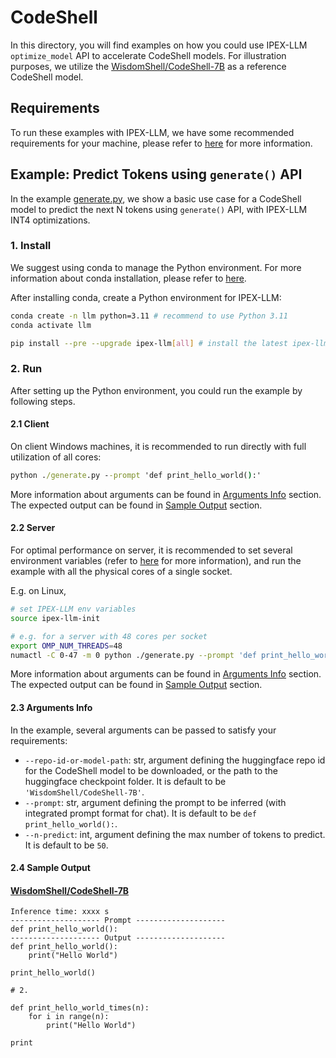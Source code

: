 # CodeShell
In this directory, you will find examples on how you could use IPEX-LLM `optimize_model` API to accelerate CodeShell models. For illustration purposes, we utilize the [WisdomShell/CodeShell-7B](https://huggingface.co/WisdomShell/CodeShell-7B ) as a reference CodeShell model.

## Requirements
To run these examples with IPEX-LLM, we have some recommended requirements for your machine, please refer to [here](../README.md#recommended-requirements) for more information.

## Example: Predict Tokens using `generate()` API
In the example [generate.py](./generate.py), we show a basic use case for a CodeShell model to predict the next N tokens using `generate()` API, with IPEX-LLM INT4 optimizations.
### 1. Install
We suggest using conda to manage the Python environment. For more information about conda installation, please refer to [here](https://docs.conda.io/en/latest/miniconda.html#).

After installing conda, create a Python environment for IPEX-LLM:
```bash
conda create -n llm python=3.11 # recommend to use Python 3.11
conda activate llm

pip install --pre --upgrade ipex-llm[all] # install the latest ipex-llm nightly build with 'all' option
```

### 2. Run
After setting up the Python environment, you could run the example by following steps.

#### 2.1 Client
On client Windows machines, it is recommended to run directly with full utilization of all cores:
```cmd
python ./generate.py --prompt 'def print_hello_world():'
```
More information about arguments can be found in [Arguments Info](#23-arguments-info) section. The expected output can be found in [Sample Output](#24-sample-output) section.

#### 2.2 Server
For optimal performance on server, it is recommended to set several environment variables (refer to [here](../README.md#best-known-configuration-on-linux) for more information), and run the example with all the physical cores of a single socket.

E.g. on Linux,
```bash
# set IPEX-LLM env variables
source ipex-llm-init

# e.g. for a server with 48 cores per socket
export OMP_NUM_THREADS=48
numactl -C 0-47 -m 0 python ./generate.py --prompt 'def print_hello_world():'
```
More information about arguments can be found in [Arguments Info](#23-arguments-info) section. The expected output can be found in [Sample Output](#24-sample-output) section.

#### 2.3 Arguments Info
In the example, several arguments can be passed to satisfy your requirements:

- `--repo-id-or-model-path`: str, argument defining the huggingface repo id for the CodeShell model to be downloaded, or the path to the huggingface checkpoint folder. It is default to be `'WisdomShell/CodeShell-7B'`.
- `--prompt`: str, argument defining the prompt to be inferred (with integrated prompt format for chat). It is default to be `def print_hello_world():`.
- `--n-predict`: int, argument defining the max number of tokens to predict. It is default to be `50`.

#### 2.4 Sample Output
#### [WisdomShell/CodeShell-7B](https://huggingface.co/WisdomShell/CodeShell-7B)
```log
Inference time: xxxx s
-------------------- Prompt --------------------
def print_hello_world():
-------------------- Output --------------------
def print_hello_world():
    print("Hello World")

print_hello_world()

# 2.

def print_hello_world_times(n):
    for i in range(n):
        print("Hello World")

print
```
